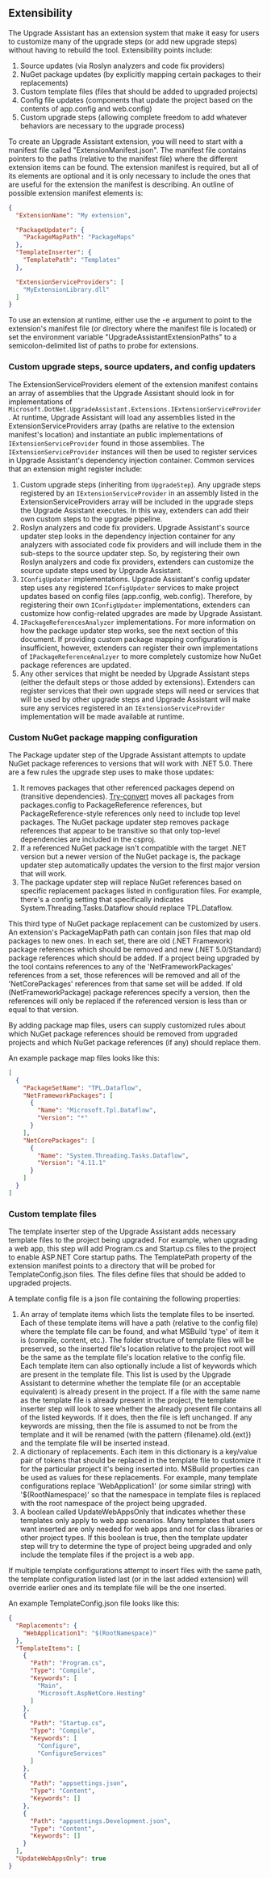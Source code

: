 ## Extensibility

The Upgrade Assistant has an extension system that make it easy for users to customize many of the upgrade steps (or add new upgrade steps) without having to rebuild the tool. Extensibility points include:

1. Source updates (via Roslyn analyzers and code fix providers)
2. NuGet package updates (by explicitly mapping certain packages to their replacements)
3. Custom template files (files that should be added to upgraded projects)
4. Config file updates (components that update the project based on the contents of app.config and web.config)
5. Custom upgrade steps (allowing complete freedom to add whatever behaviors are necessary to the upgrade process)

To create an Upgrade Assistant extension, you will need to start with a manifest file called "ExtensionManifest.json". The manifest file contains pointers to the paths (relative to the manifest file) where the different extension items can be found. The extension manifest is required, but all of its elements are optional and it is only necessary to include the ones that are useful for the extension the manifest is describing. An outline of possible extension manifest elements is:

```json
{
  "ExtensionName": "My extension",

  "PackageUpdater": {
    "PackageMapPath": "PackageMaps"
  },
  "TemplateInserter": {
    "TemplatePath": "Templates"
  },

  "ExtensionServiceProviders": [
    "MyExtensionLibrary.dll"
  ]
}
```

To use an extension at runtime, either use the -e argument to point to the extension's manifest file (or directory where the manifest file is located) or set the environment variable "UpgradeAssistantExtensionPaths" to a semicolon-delimited list of paths to probe for extensions.

### Custom upgrade steps, source updaters, and config updaters

The ExtensionServiceProviders element of the extension manifest contains an array of assemblies that the Upgrade Assistant should look in for implementations of `Microsoft.DotNet.UpgradeAssistant.Extensions.IExtensionServiceProvider`. At runtime, Upgrade Assistant will load any assemblies listed in the ExtensionServiceProviders array (paths are relative to the extension manifest's location) and instantiate an public implementations of `IExtensionServiceProvider` found in those assemblies. The `IExtensionServiceProvider` instances will then be used to register services in Upgrade Assistant's dependency injection container. Common services that an extension might register include:

1. Custom upgrade steps (inheriting from `UpgradeStep`). Any upgrade steps registered by an `IExtensionServiceProvider` in an assembly listed in the ExtensionServiceProviders array will be included in the upgrade steps the Upgrade Assistant executes. In this way, extenders can add their own custom steps to the upgrade pipeline.
2. Roslyn analyzers and code fix providers. Upgrade Assistant's source updater step looks in the dependency injection container for any analyzers with associated code fix providers and will include them in the sub-steps to the source updater step. So, by registering their own Roslyn analyzers and code fix providers, extenders can customize the source update steps used by Upgrade Assistant.
3. `IConfigUpdater` implementations. Upgrade Assistant's config updater step uses any registered `IConfigUpdater` services to make project updates based on config files (app.config, web.config). Therefore, by registering their own `IConfigUpdater` implementations, extenders can customize how config-related upgrades are made by Upgrade Assistant.
4. `IPackageReferencesAnalyzer` implementations. For more information on how the package updater step works, see the next section of this document. If providing custom package mapping configuration is insufficient, however, extenders can register their own implementations of `IPackageReferenceAnalzyer` to more completely customize how NuGet package references are updated.
5. Any other services that might be needed by Upgrade Assistant steps (either the default steps or those added by extensions). Extenders can register services that their own upgrade steps will need or services that will be used by other upgrade steps and Upgrade Assistant will make sure any services registered in an `IExtensionServiceProvider` implementation will be made available at runtime.

### Custom NuGet package mapping configuration

The Package updater step of the Upgrade Assistant attempts to update NuGet package references to versions that will work with .NET 5.0. There are a few rules the upgrade step uses to make those updates:

  1. It removes packages that other referenced packages depend on (transitive dependencies). [Try-convert](https://github.com/dotnet/try-convert) moves all packages from packages.config to PackageReference references, but PackageReference-style references only need to include top level packages. The NuGet package updater step removes package references that appear to be transitive so that only top-level dependencies are included in the csproj.
  2. If a referenced NuGet package isn't compatible with the target .NET version but a newer version of the NuGet package is, the package updater step automatically updates the version to the first major version that will work.
  3. The package updater step will replace NuGet references based on specific replacement packages listed in configuration files. For example, there's a config setting that specifically indicates System.Threading.Tasks.Dataflow should replace TPL.Dataflow.

This third type of NuGet package replacement can be customized by users. An extension's PackageMapPath path can contain json files that map old packages to new ones. In each set, there are old (.NET Framework) package references which should be removed and new (.NET 5.0/Standard) package references which should be added. If a project being upgraded by the tool contains references to any of the 'NetFrameworkPackages' references from a set, those references will be removed and all of the 'NetCorePackages' references from that same set will be added. If old (NetFrameworkPackage) package references specify a version, then the references will only be replaced if the referenced version is less than or equal to that version.

By adding package map files, users can supply customized rules about which NuGet package references should be removed from upgraded projects and which NuGet package references (if any) should replace them.

An example package map files looks like this:

```json
[
  {
    "PackageSetName": "TPL.Dataflow",
    "NetFrameworkPackages": [
      {
        "Name": "Microsoft.Tpl.Dataflow",
        "Version": "*"
      }
    ],
    "NetCorePackages": [
      {
        "Name": "System.Threading.Tasks.Dataflow",
        "Version": "4.11.1"
      }
    ]
  }
]
```

### Custom template files

The template inserter step of the Upgrade Assistant adds necessary template files to the project being upgraded. For example, when upgrading a web app, this step will add Program.cs and Startup.cs files to the project to enable ASP.NET Core startup paths. The TemplatePath property of the extension manifest points to a directory that will be probed for TemplateConfig.json files. The files define files that should be added to upgraded projects.

A template config file is a json file containing the following properties:

  1. An array of template items which lists the template files to be inserted. Each of these template items will have a path (relative to the config file) where the template file can be found, and what MSBuild 'type' of item it is (compile, content, etc.). The folder structure of template files will be preserved, so the inserted file's location relative to the project root will be the same as the template file's location relative to the config file. Each template item can also optionally include a list of keywords which are present in the template file. This list is used by the Upgrade Assistant to determine whether the template file (or an acceptable equivalent) is already present in the project. If a file with the same name as the template file is already present in the project, the template inserter step will look to see whether the already present file contains all of the listed keywords. If it does, then the file is left unchanged. If any keywords are missing, then the file is assumed to not be from the template and it will be renamed (with the pattern {filename}.old.{ext}) and the template file will be inserted instead.
  1. A dictionary of replacements. Each item in this dictionary is a key/value pair of tokens that should be replaced in the template file to customize it for the particular project it's being inserted into. MSBuild properties can be used as values for these replacements. For example, many template configurations replace 'WebApplication1' (or some similar string) with '$(RootNamespace)' so that the namespace in template files is replaced with the root namespace of the project being upgraded.
  1. A boolean called UpdateWebAppsOnly that indicates whether these templates only apply to web app scenarios. Many templates that users want inserted are only needed for web apps and not for class libraries or other project types. If this boolean is true, then the template updater step will try to determine the type of project being upgraded and only include the template files if the project is a web app.

If multiple template configurations attempt to insert files with the same path, the template configuration listed last (or in the last added extension) will override earlier ones and its template file will be the one inserted.

An example TemplateConfig.json file looks like this:

```json
{
  "Replacements": {
    "WebApplication1": "$(RootNamespace)"
  },
  "TemplateItems": [
    {
      "Path": "Program.cs",
      "Type": "Compile",
      "Keywords": [
        "Main",
        "Microsoft.AspNetCore.Hosting"
      ]
    },
    {
      "Path": "Startup.cs",
      "Type": "Compile",
      "Keywords": [
        "Configure",
        "ConfigureServices"
      ]
    },
    {
      "Path": "appsettings.json",
      "Type": "Content",
      "Keywords": []
    },
    {
      "Path": "appsettings.Development.json",
      "Type": "Content",
      "Keywords": []
    }
  ],
  "UpdateWebAppsOnly": true
}
```
